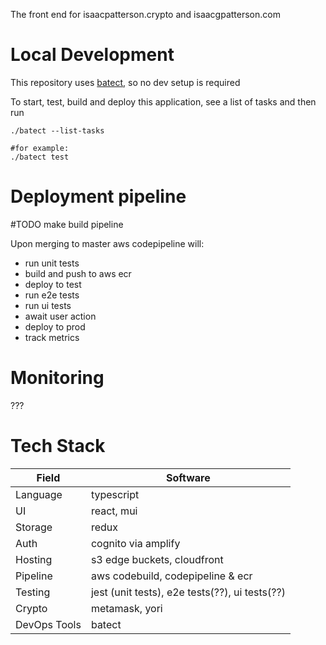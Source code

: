 The front end for isaacpatterson.crypto and isaacgpatterson.com


# Local Development

This repository uses [batect](https://batect.dev/docs/), so no dev setup is required

To start, test, build and deploy this application, see a list of tasks and then run

```
./batect --list-tasks

#for example:
./batect test 
```

# Deployment pipeline

#TODO make build pipeline

Upon merging to master aws codepipeline will:
   - run unit tests
   - build and push to aws ecr
   - deploy to test
   - run e2e tests
   - run ui tests
   - await user action
   - deploy to prod
   - track metrics
   
# Monitoring
???

# Tech Stack

| Field | Software |
| --- | ----------- |
| Language | typescript |
| UI | react, mui |
| Storage | redux |
| Auth | cognito via amplify |
| Hosting | s3 edge buckets, cloudfront |
| Pipeline | aws codebuild, codepipeline & ecr |
| Testing | jest (unit tests), e2e tests(??), ui tests(??) |
| Crypto | metamask, yori |
| DevOps Tools | batect |
